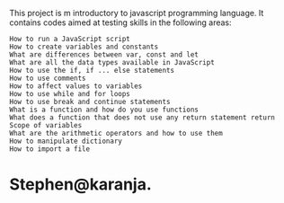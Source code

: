 This project is m introductory to javascript programming language.
It contains codes aimed at testing skills in the following areas:

	How to run a JavaScript script
	How to create variables and constants
	What are differences between var, const and let
	What are all the data types available in JavaScript
	How to use the if, if ... else statements
	How to use comments
	How to affect values to variables
	How to use while and for loops
	How to use break and continue statements
	What is a function and how do you use functions
	What does a function that does not use any return statement return
	Scope of variables
	What are the arithmetic operators and how to use them
	How to manipulate dictionary
	How to import a file


# Stephen@karanja.
